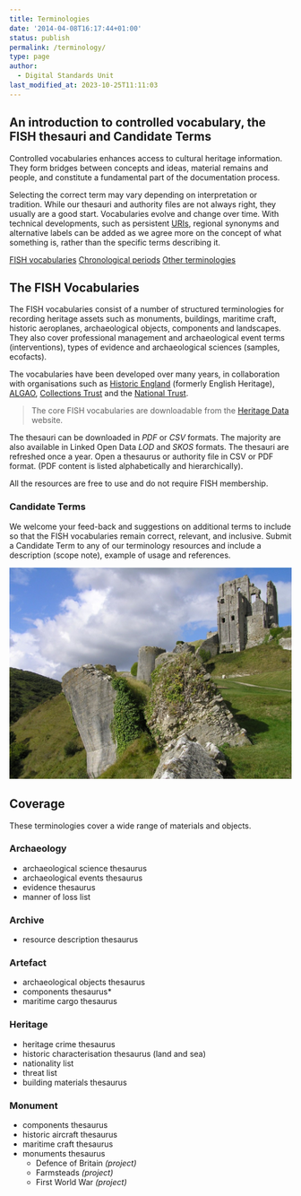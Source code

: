 ```yaml
---
title: Terminologies
date: '2014-04-08T16:17:44+01:00'
status: publish
permalink: /terminology/
type: page
author:
  - Digital Standards Unit
last_modified_at: 2023-10-25T11:11:03
---
```

## An introduction to controlled vocabulary, the FISH thesauri and Candidate Terms

Controlled vocabularies enhances access to cultural heritage information. They form bridges between concepts and ideas, material remains and people, and constitute a fundamental part of the documentation process.

Selecting the correct term may vary depending on interpretation or tradition. While our thesauri and authority files are not always right, they usually are a good start. Vocabularies evolve and change over time. With technical developments, such as persistent [URIs](https://en.wikipedia.org/wiki/Uniform_Resource_Identifier), regional synonyms and alternative labels can be added as we agree more on the concept of what something is, rather than the specific terms describing it.

<div class="text-center">
<a href="/fish-vocabularies/" class="mx-2 my-2 btn btn-success">FISH vocabularies</a>
<a href="/chronology/" class="mx-2 my-2 btn btn-success">Chronological periods</a>
<a href="/other-terminology-resources/" class="mx-2 my-2 btn btn-success">Other terminologies</a>
</div>

## The FISH Vocabularies

The FISH vocabularies consist of a number of structured terminologies for recording heritage assets such as monuments, buildings, maritime craft, historic aeroplanes, archaeological objects, components and landscapes. They also cover professional management and archaeological event terms (interventions), types of evidence and archaeological sciences (samples, ecofacts).

The vocabularies have been developed over many years, in collaboration with organisations such as [Historic England](https://historicengland.org.uk/) (formerly English Heritage), [ALGAO](http://www.algao.org.uk/), [Collections Trust](http://www.collectionstrust.org.uk/) and the [National Trust](http://www.nationaltrust.org.uk/).

> The core FISH vocabularies are downloadable from the [Heritage Data](http://www.heritagedata.org) website.

The thesauri can be downloaded in _PDF_ or _CSV_ formats. The majority are also available in  Linked Open Data _LOD_ and _SKOS_ formats. The thesauri are refreshed once a year. Open a thesaurus or authority file in CSV or PDF format. (PDF content is listed alphabetically and hierarchically).

All the resources are free to use and do not require FISH membership.

### Candidate Terms

We welcome your feed-back and suggestions on additional terms to include so that the FISH vocabularies remain correct,
relevant, and inclusive. Submit a Candidate Term to any of our terminology resources and include a description (scope note),
example of usage and references.


![The ruins of Corfe Castle in Dorset. Copyright Paul Adams](images/Corfe-1024x766.jpg)

## Coverage

These terminologies cover a wide range of materials and objects.

### Archaeology

*   archaeological science thesaurus
*   archaeological events thesaurus
*   evidence thesaurus
*   manner of loss list

### Archive

*   resource description thesaurus

### Artefact

*   archaeological objects thesaurus
*   components thesaurus\*
*   maritime cargo thesaurus

### Heritage

*   heritage crime thesaurus
*   historic characterisation thesaurus (land and sea)
*   nationality list
*   threat list
*   building materials thesaurus

### Monument

*   components thesaurus
*   historic aircraft thesaurus
*   maritime craft thesaurus
*   monuments thesaurus
    *   Defence of Britain _(project)_
    *   Farmsteads _(project)_
    *   First World War _(project)_
